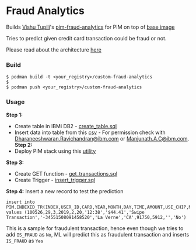 # Fraud Analytics

Builds [Vishu Tupili](vishrutha.tupili@ibm.com)'s [pim-fraud-analytics](https://github.ibm.com/project-pim/pim-fraud-analytics) for PIM on top of [base image](https://github.ibm.com/project-pim/base-images)

Tries to predict given credit card transaction could be fraud or not.

Please read about the architecture [here](https://github.ibm.com/project-pim/pim-fraud-analytics?tab=readme-ov-file#pim-fraud-analytics)

### Build
```
$ podman build -t <your_registry>/custom-fraud-analytics
$
$ podman push <your_registry>/custom-fraud-analytics
```

### Usage
**Step 1:**
- Create table in IBMi DB2 - [create_table.sql](https://github.ibm.com/project-pim/pim-fraud-analytics/blob/main/create_table.sql)
- Insert data into table from this [csv](https://ibm.box.com/s/icbb56rmuij9ltlsmgxig50zintzh5e2) - For permission check with Dharaneeshwaran.Ravichandran@ibm.com or Manjunath.A.C@ibm.com.
**Step 2:**
- Deploy PIM stack using this [utility](https://github.ibm.com/project-pim/pim)

**Step 3:**
- Create GET function - [get_transactions.sql](https://github.ibm.com/project-pim/pim-fraud-analytics/blob/main/get_transactions.sql)
- Create Trigger - [insert_trigger.sql](https://github.ibm.com/project-pim/pim-fraud-analytics/blob/main/insert_trigger.sql)

**Step 4:**
Insert a new record to test the prediction
```
insert into PIM.INDEXED_TR(INDEX,USER_ID,CARD,YEAR,MONTH,DAY,TIME,AMOUNT,USE_CHIP,MERCHANT_NAME,MERCHANT_CITY,MERCHANT_STATE,ZIP,MCC,IS_ERRORS,IS_FRAUD) values (100526,29,3,2019,2,20,'12:38','$44.41','Swipe Transaction','-34551508091458520','La Verne','CA',91750,5912,'','No')
```
This is a sample for fraudulent transaction, hence even though we tries to add `IS_FRAUD` as `No`, ML will predict this as fraudulent transaction and inserts `IS_FRAUD` as `Yes`
